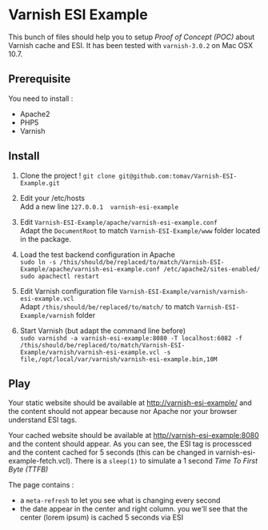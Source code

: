 # Varnish ESI Example

This bunch of files should help you to setup _Proof of Concept (POC)_ about Varnish cache and ESI.
It has been tested with `varnish-3.0.2` on Mac OSX 10.7.

## Prerequisite

You need to install :

* Apache2
* PHP5
* Varnish 

## Install

1. Clone the project !
`git clone git@github.com:tomav/Varnish-ESI-Example.git`

2. Edit your /etc/hosts  
Add a new line `127.0.0.1  varnish-esi-example`

3. Edit `Varnish-ESI-Example/apache/varnish-esi-example.conf`  
Adapt the `DocumentRoot` to match `Varnish-ESI-Example/www` folder located in the package.

4. Load the test backend configuration in Apache  
`sudo ln -s /this/should/be/replaced/to/match/Varnish-ESI-Example/apache/varnish-esi-example.conf /etc/apache2/sites-enabled/`  
`sudo apachectl restart`

5. Edit Varnish configuration file `Varnish-ESI-Example/varnish/varnish-esi-example.vcl`  
Adapt `/this/should/be/replaced/to/match/` to match `Varnish-ESI-Example/varnish` folder

6. Start Varnish (but adapt the command line before)  
`sudo varnishd -a varnish-esi-example:8080 -T localhost:6082 -f /this/should/be/replaced/to/match/Varnish-ESI-Example/varnish/varnish-esi-example.vcl -s file,/opt/local/var/varnish/varnish-esi-example.bin,10M`

## Play

Your static website should be available at [http://varnish-esi-example/](http://varnish-esi-example/) and the content should not appear because nor Apache nor your browser understand ESI tags.

Your cached website should be available at [http//varnish-esi-example:8080](http//varnish-esi-example:8080) and the content should appear. As you can see, the ESI tag is processced and the content cached for 5 seconds (this can be changed in varnish-esi-example-fetch.vcl). There is a `sleep(1)` to simulate a 1 second _Time To First Byte (TTFB)_

The page contains :

* a `meta-refresh` to let you see what is changing every second
* the date appear in the center and right column. you we'll see that the center (lorem ipsum) is cached 5 seconds via ESI

